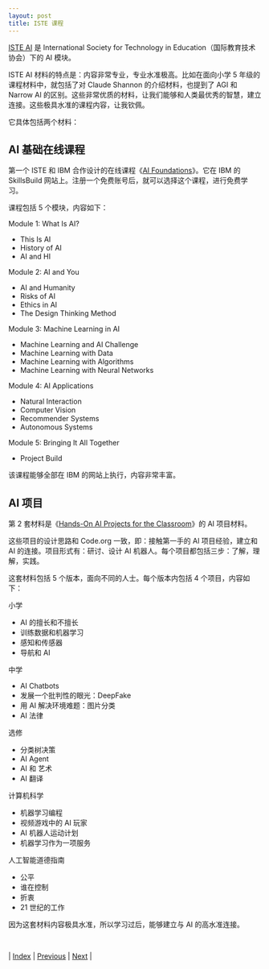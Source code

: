 ```yaml
---
layout: post
title: ISTE 课程
---
```


[ISTE AI](https://iste.org/ai) 是 International Society for Technology in Education（国际教育技术协会）下的 AI 模块。

ISTE AI 材料的特点是：内容非常专业，专业水准极高。比如在面向小学 5 年级的课程材料中，就包括了对 Claude Shannon 的介绍材料，也提到了 AGI 和 Narrow AI 的区别。这些非常优质的材料，让我们能够和人类最优秀的智慧，建立连接。这些极具水准的课程内容，让我钦佩。

它具体包括两个材料：

## AI 基础在线课程

第一个 ISTE 和 IBM 合作设计的在线课程《[AI Foundations](https://students.yourlearning.ibm.com/activity/PLAN-B2125F145F0E?utm_source=skillsbuild.org)》。它在 IBM 的 SkillsBuild 网站上。注册一个免费账号后，就可以选择这个课程，进行免费学习。

课程包括 5 个模块，内容如下：

Module 1: What Is AI?
- This Is AI
- History of AI
- AI and HI

Module 2: AI and You
- AI and Humanity
- Risks of AI
- Ethics in AI
- The Design Thinking Method

Module 3: Machine Learning in AI
- Machine Learning and AI Challenge
- Machine Learning with Data
- Machine Learning with Algorithms
- Machine Learning with Neural Networks

Module 4: AI Applications
- Natural Interaction
- Computer Vision
- Recommender Systems
- Autonomous Systems

Module 5: Bringing It All Together
- Project Build

该课程能够全部在 IBM 的网站上执行，内容非常丰富。

## AI 项目

第 2 套材料是《[Hands-On AI Projects for the Classroom](https://iste.org/ai)》的 AI 项目材料。

这些项目的设计思路和 Code.org 一致，即：接触第一手的 AI 项目经验，建立和 AI 的连接。项目形式有：研讨、设计 AI 机器人。每个项目都包括三步：了解，理解，实践。

这套材料包括 5 个版本，面向不同的人士。每个版本内包括 4 个项目，内容如下：

小学
- AI 的擅长和不擅长
- 训练数据和机器学习
- 感知和传感器
- 导航和 AI

中学
- AI Chatbots
- 发展一个批判性的眼光：DeepFake
- 用 AI 解决环境难题：图片分类
- AI 法律

选修
- 分类树决策
- AI Agent
- AI 和 艺术
- AI 翻译

计算机科学
- 机器学习编程
- 视频游戏中的 AI 玩家
- AI 机器人运动计划
- 机器学习作为一项服务

人工智能道德指南
- 公平
- 谁在控制
- 折衷
- 21 世纪的工作

因为这套材料内容极具水准，所以学习过后，能够建立与 AI 的高水准连接。

<br/>

| [Index](./) | [Previous](7-code-org) | [Next](10-experience-ai) |
